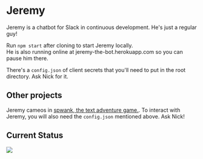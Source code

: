 # Jeremy

Jeremy is a chatbot for Slack in continuous development. He's just a regular guy!

Run `npm start` after cloning to start Jeremy locally.   
He is also running online at jeremy-the-bot.herokuapp.com so you can pause him there.

There's a `config.json` of client secrets that you'll need to put in the root directory. Ask Nick for it.

## Other projects
Jeremy cameos in [spwank, the text adventure game.](https://github.com/HandSquare/spwank).
To interact with Jeremy, you will also need the `config.json` mentioned above. Ask Nick!

## Current Status
![](http://jeremy-the-bot.herokuapp.com/status.png)
